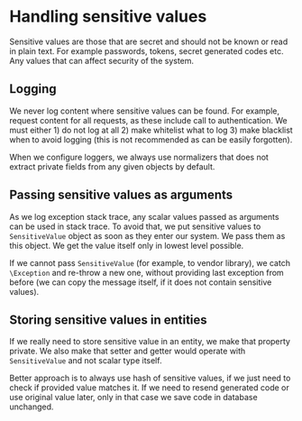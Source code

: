 # Handling sensitive values

Sensitive values are those that are secret and should not be known or read in plain text. For example passwords, tokens, secret generated codes etc. Any values that can affect security of the system.

## Logging

We never log content where sensitive values can be found. For example, request content for all requests, as these include call to authentication. We must either 1) do not log at all 2) make whitelist what to log 3) make blacklist when to avoid logging (this is not recommended as can be easily forgotten).

When we configure loggers, we always use normalizers that does not extract private fields from any given objects by default.

## Passing sensitive values as arguments

As we log exception stack trace, any scalar values passed as arguments can be used in stack trace. To avoid that, we put sensitive values to `SensitiveValue` object as soon as they enter our system. We pass them as this object. We get the value itself only in lowest level possible.

If we cannot pass `SensitiveValue` (for example, to vendor library), we catch `\Exception` and re-throw a new one, without providing last exception from before (we can copy the message itself, if it does not contain sensitive values).

## Storing sensitive values in entities

If we really need to store sensitive value in an entity, we make that property private. We also make that setter and getter would operate with `SensitiveValue` and not scalar type itself.

Better approach is to always use hash of sensitive values, if we just need to check if provided value matches it. If we need to resend generated code or use original value later, only in that case we save code in database unchanged.

